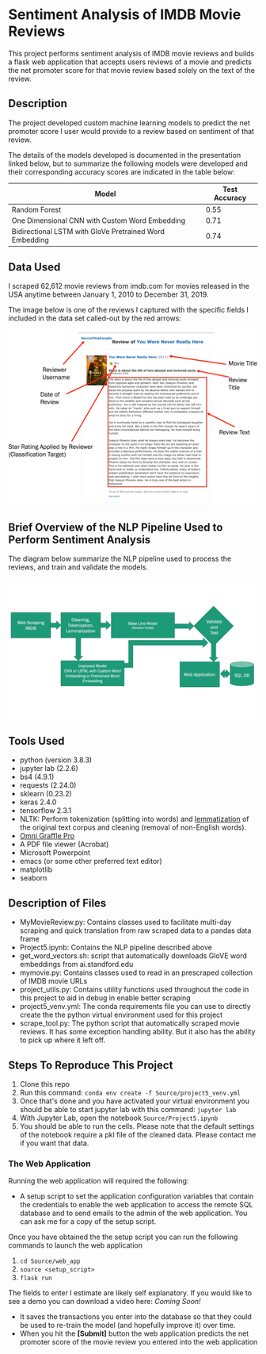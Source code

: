 # Sentiment Analysis of IMDB Movie Reviews

This project performs sentiment analysis of IMDB movie reviews and builds a
flask web application that accepts users reviews of a movie and predicts the
net promoter score for that movie review based solely on the text of the
review.



## Description

The project developed custom machine learning models to predict the net
promoter score I user would provide to a review based on sentiment of that
review.

The details of the models developed is documented in the presentation linked below, but
to summarize the following models were developed and their corresponding
accuracy scores are indicated in the table below:

|Model|Test Accuracy|
|-----|-------------|
|Random Forest| 0.55|
|One Dimensional CNN with Custom Word Embedding|0.71|
|Bidirectional LSTM with GloVe Pretrained Word Embedding|0.74|




## Data Used

I scraped 62,612 movie reviews from imdb.com for movies released in the USA anytime between
January 1, 2010 to December 31, 2019.

The image below is one of the reviews I captured with the specific fields I
included in the data set called-out by the red arrows:

![sample movie review with callouts](./Documents/Images/movie_review_with_callouts.jpg)

## Brief Overview of the NLP Pipeline Used to Perform Sentiment Analysis

The diagram below summarize the NLP pipeline used to process the reviews, and
train and validate the models.

![nlp pipeline](./Documents/Images/nlp_pipline.jpg)

## Tools Used
* python (version 3.8.3)
* jupyter lab (2.2.6)
* bs4 (4.9.1)
* requests (2.24.0)
* sklearn (0.23.2)
* keras 2.4.0
* tensorflow 2.3.1
* NLTK: Perform tokenization (splitting into words) and [lemmatization](https://en.wikipedia.org/wiki/Lemmatisation) of the original text corpus and cleaning (removal of non-English words).
* [Omni Graffle Pro](https://www.omnigroup.com/omnigraffle)
* A PDF file viewer (Acrobat)
* Microsoft Powerpoint
* emacs (or some other preferred text editor)
* matplotlib
* seaborn

## Description of Files
* MyMovieReview.py: Contains classes used to facilitate multi-day scraping and
  quick translation from raw scraped data to a pandas data frame
* Project5.ipynb: Contains the NLP pipeline described above
* get_word_vectors.sh: script that automatically downloads GloVE word
  embeddings from ai.standford.edu
* mymovie.py: Contains classes used to read in an prescraped collection of
  IMDB movie URLs
* project_utils.py: Contains utility functions used throughout the code in
  this project to aid in debug in enable better scraping
* project5_venv.yml: The conda requirements file you can use to directly
  create the the python virtual environment used for this project
* scrape_tool.py: The python script that automatically scraped movie
  reviews. It has some exception handling ability. But it also has the ability
  to pick up where it left off.


## Steps To Reproduce This Project

1. Clone this repo
1. Run this command: `conda env create -f Source/project5_venv.yml`
1. Once that's done and you have activated your virtual environment you should
   be able to start jupyter lab with this command: `jupyter lab`
1. With Jupyter Lab, open the notebook `Source/Project5.ipynb`
1. You should be able to run the cells. Please note that the default settings
   of the notebook require a pkl file of the cleaned data. Please contact me
   if you want that data. 
   
### The Web Application

Running the web application will required the following:

* A setup script to set the application configuration variables that contain
  the credentials to enable the web application to access the remote SQL
  database and to send emails to the admin of the web application. You can
  ask me for a copy of the setup script.
  
Once you have obtained the the setup script you can run the following commands
to launch the web application

1. `cd Source/web_app`
1. `source <setup_script>`
1. `flask run`
   
The fields to enter I estimate are likely self explanatory. If you would like
to see a demo you can download a video here:  _Coming Soon!_

* It saves the transactions you enter into the database so that they could be
  used to re-train the model (and hopefully improve it) over time.
* When you hit the **\[Submit\]** button the web application predicts the net
  promoter score of the movie review you entered into the web application
